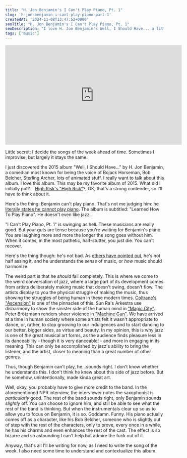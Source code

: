 ```yaml
---
title: "H. Jon Benjamin's I Can't Play Piano, Pt. 1"
slug: 'h-jon-benjamin-i-cant-play-piano-part-1'
createdAt: '2024-11-08T13:47:52+0000'
seoTitle: "H. Jon Benjamin's I Can't Play Piano, Pt. 1"
seoDescription: "I love H. Jon Benjamin's Well, I Should Have... a little too much."
tags: ['music']
---
```


<iframe width="560" height="315" src="https://www.youtube.com/embed/DTQEVXLAfc4?si=tggKOFrBizuAq_f5" title="YouTube video player" frameborder="0" allow="accelerometer; autoplay; clipboard-write; encrypted-media; gyroscope; picture-in-picture; web-share" referrerpolicy="strict-origin-when-cross-origin" allowfullscreen></iframe>

Little secret: I decide the songs of the week ahead of time. Sometimes I improvise, but largely it stays the same.

I just discovered the 2015 album "Well, I Should Have..." by H. Jon Benjamin, a comedian most known for being the voice of Bojack Horseman, Bob Belcher, Sterling Archer, lots of animated stuff. I really want to talk about this album. I love this album. This may be my favorite album of 2015. What did I initially put?... [High Risk's "High Risk"](favorite-albums-2010s)?, OK, that's a strong contender, so I'll have to think about it.

Here's the thing: Benjamin can't play piano. That's not me judging him: he [literally states he cannot play piano](https://www.npr.org/2016/01/19/463589100/comedian-jon-benjamins-jazz-album-is-full-of-real-untapped-un-talent). The album is subtitled: "Learned How To Play Piano". He doesn't even like jazz.

"I Can't Play Piano, Pt. 1" is swinging as hell. These musicians are really good. But your guts are tense because you're waiting for Benjamin's piano. You are laughing more and more the longer the song goes without him. When it comes, in the most pathetic, half-stutter, you just die. You can't recover.

Here's the thing though: he's not bad. As [others have pointed out](https://www.reddit.com/r/Music/comments/618mhf/h_jon_benjamins_new_jazz_album_well_i_should_have/), he's not half assing it, and he understands the _sense_ of music, or _how_ music should harmonize.

The weird part is that he _should_ fail completely. This is where we come to the weird conversation of jazz, where a large part of its development comes from artists deliberately making music that doesn't swing, doesn't flow. The artists display to you the physical struggle of making the music, thus showing the struggles of being human in these modern times. [Coltrane's "Ascension"](https://www.youtube.com/watch?v=-81AEUqHPzU) is one of the pinnacles of this. Sun Ra's Arkestra use disharmony to show the sinister side of the human mind in ["Magic City"](https://www.youtube.com/watch?v=ihrC7R7zO2U). Peter Brötzmann renders sheer violence in ["Machine Gun"](https://www.youtube.com/watch?v=aSefSafJ8W4). We have arrived at a time in human society where some artists felt it wasn't appropriate to dance, or, rather, to stop grooving to our indulgences and to start dancing to our better, bigger sides, as virtue and beauty. In my opinion, this is why jazz is one of _the_ great musical art forms, as the audience finds pleasure less in its danceability - though it is very danceable! - and more in engaging in its meaning. This can only be accomplished by jazz's ability to bring the listener, and the artist, closer to meaning than a great number of other genres.

Thus, though Benjamin can't play, he...sounds right. I don't know whether he understands this. I don't think he knew about this side of jazz before. But he somehow, unintentionally, made kinda great art.

Well, okay, you probably have to give more credit to the band. In the aforementioned NPR interview, the interviewer notes the saxophonist is _particularly_ good. The rest of the band sounds right, only Benjamin sounds _slightly_ off. You can choose to ignore him, and still be able to see what the rest of the band is thinking. But when the instrumentals clear up so as to allow you to focus on Benjamin, it is so. Goddamn. Funny. His piano actually comes off as a character, like his Bob Belcher, someone who is slightly out of step with the rest of the characters, only to prove, every once in a while, he has his charms and even enhances the rest of the cast. The effect is so bizarre and so astounding I can't help but admire the fuck out of it.

Anyway, that's all I'll be writing for now, as I need to write the song of the week. I also need some time to understand and contextualize this album.
